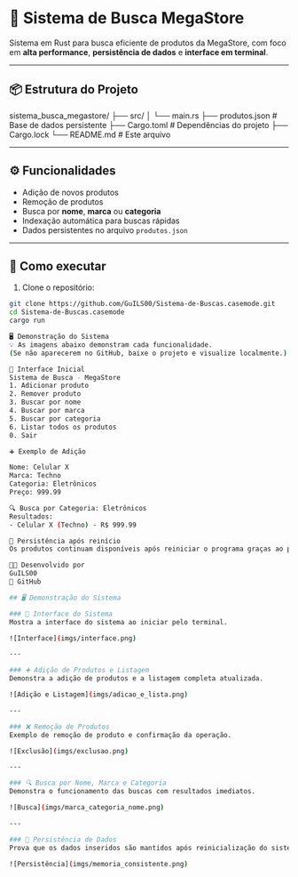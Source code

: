 # 🔎 Sistema de Busca MegaStore

Sistema em Rust para busca eficiente de produtos da MegaStore, com foco em **alta performance**, **persistência de dados** e **interface em terminal**.

---

## 📦 Estrutura do Projeto

sistema_busca_megastore/
├── src/
│ └── main.rs
├── produtos.json # Base de dados persistente
├── Cargo.toml # Dependências do projeto
├── Cargo.lock
└── README.md # Este arquivo


---

## ⚙️ Funcionalidades

- Adição de novos produtos
- Remoção de produtos
- Busca por **nome**, **marca** ou **categoria**
- Indexação automática para buscas rápidas
- Dados persistentes no arquivo `produtos.json`

---

## 🚀 Como executar

1. Clone o repositório:

```bash
git clone https://github.com/GuILS00/Sistema-de-Buscas.casemode.git
cd Sistema-de-Buscas.casemode
cargo run

🖥️ Demonstração do Sistema
💡 As imagens abaixo demonstram cada funcionalidade.
(Se não aparecerem no GitHub, baixe o projeto e visualize localmente.)

📌 Interface Inicial
Sistema de Busca - MegaStore
1. Adicionar produto
2. Remover produto
3. Buscar por nome
4. Buscar por marca
5. Buscar por categoria
6. Listar todos os produtos
0. Sair

➕ Exemplo de Adição

Nome: Celular X
Marca: Techno
Categoria: Eletrônicos
Preço: 999.99

🔍 Busca por Categoria: Eletrônicos
Resultados:
- Celular X (Techno) - R$ 999.99

💾 Persistência após reinício
Os produtos continuam disponíveis após reiniciar o programa graças ao produtos.json.

👨‍💻 Desenvolvido por
GuILS00
🔗 GitHub

## 🖥️ Demonstração do Sistema

### 📌 Interface do Sistema
Mostra a interface do sistema ao iniciar pelo terminal.

![Interface](imgs/interface.png)

---

### ➕ Adição de Produtos e Listagem
Demonstra a adição de produtos e a listagem completa atualizada.

![Adição e Listagem](imgs/adicao_e_lista.png)

---

### ❌ Remoção de Produtos
Exemplo de remoção de produto e confirmação da operação.

![Exclusão](imgs/exclusao.png)

---

### 🔍 Busca por Nome, Marca e Categoria
Demonstra o funcionamento das buscas com resultados imediatos.

![Busca](imgs/marca_categoria_nome.png)

---

### 💾 Persistência de Dados
Prova que os dados inseridos são mantidos após reinicialização do sistema.

![Persistência](imgs/memoria_consistente.png)
